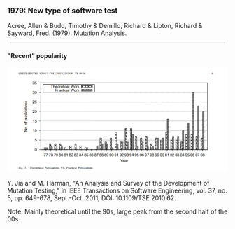 <!-- .slide: data-background-image="/img/mutation-analysis-1979.png" data-background-position="top" -->

<div class="kc-flex kc-gap5 r-stretch">

### 1979: New type of software test

Acree, Allen & Budd, Timothy & Demillo, Richard & Lipton, Richard & Sayward, Fred. (1979). Mutation Analysis.
<!-- .element: class="kc-smallest" -->

</div>

---

#### "Recent" popularity

![Theoretical publications vs. practical publications](/img/early-history.png)

Y. Jia and M. Harman, "An Analysis and Survey of the Development of Mutation Testing," in IEEE Transactions on Software Engineering, vol. 37, no. 5, pp. 649-678, Sept.-Oct. 2011, DOI: 10.1109/TSE.2010.62.
<!-- .element: class="kc-smallest" -->

Note: Mainly theoretical until the 90s, large peak from the second half of the 00s
